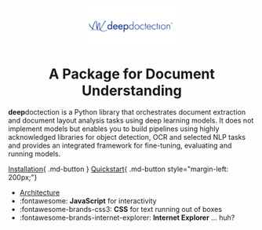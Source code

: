 
<p align="center">
  <img src="https://github.com/deepdoctection/deepdoctection/raw/master/docs/tutorials/_imgs/dd_logo.png" alt="Deep Doctection Logo" width="40%">
</p>

<p align="center">
  <h1 align="center">
  A Package for Document Understanding
  </h1>
</p>


**deep**doctection is a Python library that orchestrates document extraction and document layout analysis tasks using
deep learning models. It does not implement models but enables you to build pipelines using highly acknowledged
libraries for object detection, OCR and selected NLP tasks and provides an integrated framework for fine-tuning,
evaluating and running models. 

[Installation](./install.md){ .md-button }
[Quickstart](./tutorials/Analyzer_Get_Started.md){ .md-button style="margin-left: 200px;"}

<div class="grid cards" markdown>

-  [Architecture](./architecture.md)
- :fontawesome: __JavaScript__ for interactivity
- :fontawesome-brands-css3: __CSS__ for text running out of boxes
- :fontawesome-brands-internet-explorer: __Internet Explorer__ ... huh?

</div>
<i class="fa-solid fa-laptop-code"></i>